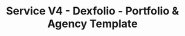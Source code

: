 ---
layout: "service-4"
title: "Service V4 - Dexfolio - Portfolio & Agency Template"
permalink: /service-4/
group: "Services"

############################ Breadcrumb ##################################
breadcrumb:
  title: "We provide"
  title_2: "Best Quality"
  text: "Services"

########################## Service #########################################
service:
  title: "Our"
  title_2: "Service"
  title_3: "Offering"
  list:
    - title: "Product Design"
      text: "Definition multimedia interface type of audio and interface"
      icon: '<svg xmlns="http://www.w3.org/2000/svg" width="70" height="78.489" viewBox="0 0 70 78.489"><g transform="translate(0 -0.29)"><path d="M46.408,18.289,14.3,0,0,8.143,32.111,26.431Z" transform="translate(2.889 10.436)" fill="#ff5252" opacity="0.9" /><path d="M0,38.174,32.813,56.862V18.688L0,0Z" transform="translate(0 21.917)" fill="#ff5252" opacity="0.9" /><path d="M45.55,18.289,13.439,0,0,7.654,32.033,25.9l-.078.134Z" transform="translate(21.561 0.29)" fill="#ff5252" opacity="0.9" /><path d="M0,18.688,32.812,0V38.174L0,56.862Z" transform="translate(37.188 21.917)" fill="#ff5252" opacity="0.9" /></g></svg>'
    - title: "Sports Photography"
      text: "There are number of instructions to be followed at the time"
      icon: '<svg xmlns="http://www.w3.org/2000/svg" width="79.932" height="78.847" viewBox="0 0 79.932 78.847"><path d="M12.928,78.847v0L6.2,35.588l13.834-7.135,5.6-2.889,31.647,30.41L44.162,57.7,23.641,31.9l-.361.185L40.856,58.421,35.04,67.286,24.408,66.9l-11.5-29.471-.359.185,9.355,31.557-8.979,9.672Zm45.08-35.225a21.856,21.856,0,0,1-8.587-1.738A22.486,22.486,0,0,0,61.39,21.81,22.483,22.483,0,0,0,49.421,1.739a22.023,22.023,0,0,1,23.8,4.368,22.733,22.733,0,0,0,0,31.409A21.87,21.87,0,0,1,58.008,43.622ZM47.143,40.757h0a21.986,21.986,0,0,1-8-7.84,21.738,21.738,0,0,1,0-22.213,22,22,0,0,1,8.005-7.841A20.606,20.606,0,0,1,56.3,10.856a21.189,21.189,0,0,1,0,21.91,20.6,20.6,0,0,1-9.155,7.991Zm27.472-4.711h0a20.807,20.807,0,0,1,0-28.469,21.7,21.7,0,0,1,0,28.469ZM5.27,33.8h0L1.13,25.855A10.088,10.088,0,0,1,5.464,12.263l1.442-.743a10.153,10.153,0,0,1,4.634-1.125,10.276,10.276,0,0,1,5.217,1.424,10.042,10.042,0,0,1,3.811,4.013l4.14,7.95L5.271,33.8Z" transform="translate(0.003 0)" fill="#ff5252" /></svg>'
    - title: "Wedding Photography"
      text: "In there past women relied on natural beauty treatments"
      icon: '<svg xmlns="http://www.w3.org/2000/svg" width="94.984" height="75.837" viewBox="0 0 94.984 75.837"><g transform="translate(-0.008 -0.391)"><path d="M64.283,75.837a36.57,36.57,0,0,1-12.66-2.373,32.5,32.5,0,0,1-13.8-9.886,32.157,32.157,0,0,1-16.868-1.49A32.075,32.075,0,0,1,.029,33.42a32.041,32.041,0,0,1,13.989-27.8A32.39,32.39,0,0,1,32.2,0h.158a31.905,31.905,0,0,1,11,2,32.456,32.456,0,0,1,13.831,9.919,32.032,32.032,0,0,1,5.712-.542h.124a32.117,32.117,0,0,1,31.929,30.7,31.652,31.652,0,0,1-2.005,12.528c-2.778,6.974-6.808,12.367-11.978,16.03A27.916,27.916,0,0,1,73.03,74.55a29.716,29.716,0,0,1-8.746,1.286h0ZM47.608,60.125h0a32.711,32.711,0,0,1-4.656,2.1A27.585,27.585,0,0,0,53.31,68.995a29.64,29.64,0,0,0,10.325,1.929c11.019,0,20.545-6.9,24.861-18.009A27.125,27.125,0,0,0,72.4,17.876a27.5,27.5,0,0,0-9.446-1.76h-.167A27.435,27.435,0,0,0,37.184,33.889a26.951,26.951,0,0,0-1.046,15.538,17.783,17.783,0,0,0,4.453-1.659A22.5,22.5,0,0,1,50.07,24.831,22.822,22.822,0,0,1,62.9,20.888h.088a22.621,22.621,0,0,1,7.759,1.422A22.557,22.557,0,0,1,84.043,51.323a23.528,23.528,0,0,1-8.8,11.241,21.564,21.564,0,0,1-11.895,3.456,25.349,25.349,0,0,1-8.417-1.46,22.422,22.422,0,0,1-7.321-4.435Zm-25-2.471A29.278,29.278,0,0,0,31.8,59.126c5.533,0,19.146-1.714,26.059-17.586A26.86,26.86,0,0,0,58.875,26.1a17.547,17.547,0,0,0-4.487,1.659c.012.043.02.077.029.118l0,.018a27.857,27.857,0,0,1-1.046,12.052,22.333,22.333,0,0,1-8.441,10.73,22.686,22.686,0,0,1-20.706,2.508A22.486,22.486,0,0,1,19.4,13.456,22.821,22.821,0,0,1,32.237,9.513h.088a22.942,22.942,0,0,1,15.08,5.823,32.01,32.01,0,0,1,4.622-2.065,27.378,27.378,0,0,0-19.7-8.531h-.094c-.429,0-.872.017-1.255.034-6.625.433-18.612,3.314-24.458,17.74a27.2,27.2,0,0,0,16.058,35.14h.034Z" transform="translate(0.008 0.391)" fill="#ff5252" /></g></svg>'
    - title: "Fashion Photography"
      text: "Definition multimedia interface type of audio and interface"
      icon: '<svg xmlns="http://www.w3.org/2000/svg" width="44" height="76.946" viewBox="0 0 44 76.946"><path d="M.637,5.283H9.586l.492-2.1L4.864,0,0,2.974.637,5.283Z" transform="translate(17.136 22.314)" fill="#ff5252" /><path d="M.287,0,0,1.736,10.339,8.457,9.038,0Z" transform="translate(17.598 30.323)" fill="#ff5252" /><path d="M0,7.581l17.083,9.645L15.795,8.872,1.274,0,0,7.581Z" transform="translate(14.316 44.047)" fill="#ff5252" /><path d="M31.475,7.836,39.877,0H0L8.4,7.836Z" transform="translate(2.061)" fill="#ff5252" /><path d="M0,6.108l13.488,8.241L12.419,7.418,1.026,0,0,6.108Z" transform="translate(16.078 35.035)" fill="#ff5252" /><path d="M0,3.793,10.337,13.32l5.624-5.184L.637,0,0,3.793Z" transform="translate(11.663 63.625)" fill="#ff5252" /><path d="M19.76,7.218V0L0,18.685l11.959,7.322,7.8-18.788Z" transform="translate(24.24 1.826)" fill="#ff5252" /><path d="M0,0,8.654,8.183,17.308,0Z" transform="translate(13.346 10.562)" fill="#ff5252" /><path d="M19.569,12.917l-.416-2.7L1.058,0,0,6.294l16.976,9.014,2.593-2.39Z" transform="translate(12.777 54.493)" fill="#ff5252" /><path d="M19.76,18.685,0,0V7.218L7.8,26.006,19.76,18.685Z" transform="translate(0 1.826)" fill="#ff5252" /></svg>'
    - title: "Travel Photography"
      text: "Definition multimedia interface type of audio and interface"
      icon: '<svg xmlns="http://www.w3.org/2000/svg" width="79" height="79" viewBox="0 0 79 79"><path d="M6.09,12.179a6.184,6.184,0,0,0,6.09-6.09A6.184,6.184,0,0,0,6.09,0,6.184,6.184,0,0,0,0,6.09,6.075,6.075,0,0,0,6.09,12.179Z" transform="translate(13.496 13.496)" fill="#ff6d54" /><path d="M18.1,28.473c-.494-.165-1.152-.329-1.646-.494L9.875,36.537,13.99,26.5a9.871,9.871,0,0,1-1.317-1.317L2.633,29.3l8.558-6.583c-.165-.494-.329-.987-.493-1.646L0,19.586,10.7,17.94c.164-.494.328-1.152.493-1.646L2.633,9.71l10.04,4.115a3.047,3.047,0,0,1,1.317-1.152L9.875,2.633l6.583,8.558c.494-.165.987-.329,1.646-.493L19.586,0,20.9,10.7c.493.164,1.152.328,1.645.493l6.583-8.558-4.115,10.04a9.871,9.871,0,0,1,1.317,1.317L36.373,9.875l-8.558,6.583c.165.494.329.987.494,1.646l7.406.987v-.659a7.212,7.212,0,0,1,5.431-6.912,8.6,8.6,0,0,1-.494-2.963A8.5,8.5,0,0,1,49.21,0a7.968,7.968,0,0,1,5.926,2.633A7.852,7.852,0,0,1,58.1,1.975a6.714,6.714,0,0,1,5.926,3.292,6.991,6.991,0,0,1,1.81-.329,6.743,6.743,0,0,1,6.748,6.584A7.136,7.136,0,0,1,79,18.6a7.025,7.025,0,0,1-7.078,7.078H42.956a7.216,7.216,0,0,1-6.912-5.6l-7.571.987c-.165.494-.329,1.152-.494,1.646L36.537,29.3,26.5,25.181A9.871,9.871,0,0,1,25.181,26.5L29.3,36.537l-6.583-8.558c-.494.165-.987.329-1.646.494l-1.481,10.7Z" fill="#ff5252" /><path d="M0,49.21,25.84,0l26,49.21Z" transform="translate(27.156 29.79)" fill="#ff5252" /><path d="M0,37.854,19.914,0l11.85,22.055-8.393,15.8Z" transform="translate(0 41.146)" fill="#ff5252" /></svg>'
    - title: "Wildlife Photography"
      text: "Definition multimedia interface type of audio and interface"
      icon: '<svg xmlns="http://www.w3.org/2000/svg" width="72.079" height="79" viewBox="0 0 72.079 79"><g transform="translate(-0.467)"><path d="M26.9,34.069c8.8-9.217,16.794-22.383,18.261-26.662-4.892,4.115-14.022,15.306-19.076,26a3.383,3.383,0,0,0-2.772-.659c-.815-6.089-2.609-17.775-12.881-21.4A5.534,5.534,0,0,1,0,8.723a5.523,5.523,0,0,1,5.543-5.6A5.338,5.338,0,0,1,10.924,7.9c7.988,2.469,11.9,9.381,13.858,15.635A32.211,32.211,0,0,1,50.87,0c2.445,17.117-8.642,32.259-23.153,36.208A4.872,4.872,0,0,0,26.9,34.069Z" transform="translate(21.337)" fill="#ff5252" /><path d="M42.391,31.765C32.772,48.552,22.337,43.78,22.337,43.78c13.369-1.317,17.283-13.5,18.424-19.092A31.641,31.641,0,0,1,0,18.269a32.627,32.627,0,0,1,39.946-1.976C38.967,13,37.011,8.887,32.935,6.748a4.3,4.3,0,0,1-3.749,2.139,4.4,4.4,0,0,1-4.4-4.444A4.4,4.4,0,0,1,29.185,0a4.709,4.709,0,0,1,4.4,3.621c7.011,3.292,8.8,9.71,9.782,13.825a3.715,3.715,0,0,0-2.771,2.8,83.637,83.637,0,0,0-28.859-1.811C13.37,18.762,25.6,22.877,40.6,21.89a3.994,3.994,0,0,0,5.217,3.127C47.935,34.4,53.478,48.058,58.37,55.136c-1.631-9.546-6.521-22.055-11.413-30.613A4.436,4.436,0,0,0,48.1,23.207c6.521,4.279,23.641,17.281,13.532,40.817A32.569,32.569,0,0,1,42.391,31.765Z" transform="translate(0.467 14.977)" fill="#ff5252" /></g></svg>'

########################### Skill ##########################################
skill:
  title: "Our"
  title_2: "expertise"
  skillset:
    - title: "Strategy"
      text: "The first people youll meet are our business technology experts."
      image: "assets/images/service/service_img_1.jpg"
      url: "#!"

    - title: "Product Design"
      text: "In this stage, we translate the strategic basis of the project."
      image: "assets/images/service/service_img_2.jpg"
      url: "#!"

    - title: "Development"
      text: "Our code crafters are included in the project from the beginning."
      image: "assets/images/service/service_img_3.jpg"
      url: "#!"

########################## Pricing ###########################################
pricing:
  title: "Pricing"
  title_2: "plans"
  plan:
    - title: "Starter"
      sign: "$"
      price: "29"
      select: "SELECT PLAN"
      url: "#!"
      list:
        - info: "Single Event"
        - info: "Need Setup Charge"
        - info: "1 Photographyer"
        - info: "50 MB Cloud Storage"
        - info: "1 Integration"
        - info: "50 Photograph with Print"
        - info: "2 Hours Videography"

    - title: "Business"
      sign: "$"
      price: "49"
      select: "SELECT PLAN"
      url: "#!"
      list:
        - info: "Single Event"
        - info: "Need Setup Charge"
        - info: "1 Photographyer"
        - info: "50 MB Cloud Storage"
        - info: "1 Integration"
        - info: "50 Photograph with Print"
        - info: "2 Hours Videography"

    - title: "Enterprise"
      sign: "$"
      price: "79"
      select: "SELECT PLAN"
      url: "#!"
      list:
        - info: "Single Event"
        - info: "Need Setup Charge"
        - info: "1 Photographyer"
        - info: "50 MB Cloud Storage"
        - info: "1 Integration"
        - info: "50 Photograph with Print"
        - info: "2 Hours Videography"


################## Testimonials ###########################
testimonial:
  title: "Client"
  title_1: "Testimonials"
  testimonials:
    - text: '“Autoresponders have you tried. Really using them. How do  know how many people opened your message"'
      name: "Jonathan Martin"
      designation: "Manager at Google Inc."
      image: "assets/images/meta/thumbnail_13.png"
      url: "#!"
    - text: '“Autoresponders have you tried. Really using them. How do  know how many people opened your message"'
      name: "Jonathan Martin"
      designation: "Manager at Google Inc."
      image: "assets/images/meta/thumbnail_14.png"
      url: "#!"
    - text: '“Autoresponders have you tried. Really using them. How do  know how many people opened your message"'
      name: "Jonathan Martin"
      designation: "Manager at Google Inc."
      image: "assets/images/meta/thumbnail_13.png"
      url: "#!"
    - text: '“Autoresponders have you tried. Really using them. How do  know how many people opened your message"'
      name: "Jonathan Martin"
      designation: "Manager at Google Inc."
      image: "assets/images/meta/thumbnail_14.png"
      url: "#!"
  client_logo:
    - logo: '/assets/images/client/client_logo_6.png'
      logo_alt: "image_not_found"
      url: "#!"
    - logo: '/assets/images/client/client_logo_7.png'
      logo_alt: "image_not_found"
      url: "#!"
    - logo: '/assets/images/client/client_logo_8.png'
      logo_alt: "image_not_found"
      url: "#!"
    - logo: '/assets/images/client/client_logo_9.png'
      logo_alt: "image_not_found"
      url: "#!"
    - logo: '/assets/images/client/client_logo_10.png'
      logo_alt: "image_not_found"
      url: "#!"
---